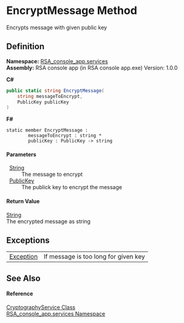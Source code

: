# EncryptMessage Method


Encrypts message with given public key



## Definition
**Namespace:** <a href="e62a6912-ae2b-9956-1793-29f38c459ec4">RSA_console_app.services</a>  
**Assembly:** RSA console app (in RSA console app.exe) Version: 1.0.0

**C#**
``` C#
public static string EncryptMessage(
	string messageToEncrypt,
	PublicKey publicKey
)
```
**F#**
``` F#
static member EncryptMessage : 
        messageToEncrypt : string * 
        publicKey : PublicKey -> string 
```



#### Parameters
<dl><dt>  <a href="https://learn.microsoft.com/dotnet/api/system.string" target="_blank" rel="noopener noreferrer">String</a></dt><dd>The message to encrypt</dd><dt>  <a href="486f64d8-6d6e-9ee5-25dd-a33284a2c55f">PublicKey</a></dt><dd>The publick key to encrypt the message</dd></dl>

#### Return Value
<a href="https://learn.microsoft.com/dotnet/api/system.string" target="_blank" rel="noopener noreferrer">String</a>  
The encrypted message as string

## Exceptions
<table>
<tr>
<td><a href="https://learn.microsoft.com/dotnet/api/system.exception" target="_blank" rel="noopener noreferrer">Exception</a></td>
<td>If message is too long for given key</td></tr>
</table>

## See Also


#### Reference
<a href="0a1a51a2-d254-195d-2102-aed2cec09e34">CryptographyService Class</a>  
<a href="e62a6912-ae2b-9956-1793-29f38c459ec4">RSA_console_app.services Namespace</a>  
